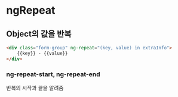 # ngRepeat



## Object의 값을 반복

~~~html
<div class="form-group" ng-repeat="(key, value) in extraInfo">
	{{key}} - {{value}}
</div>
~~~



### ng-repeat-start, ng-repeat-end

반복의 시작과 끝을 알려줌

